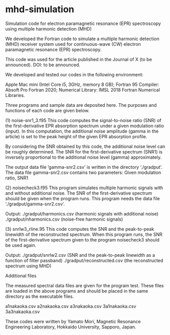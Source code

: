 # mhd-simulation
Simulation code for electron paramagnetic resonance (EPR) spectroscopy using multiple harmonic detection (MHD)

We developed the Fortran code to simulate a multiple harmonic detection (MHD) receiver system used for continuous-wave (CW) electron paramagnetic resonance (EPR) spectroscopy.

This code was used for the article published in the Journal of X (to be announced).
DOI: to be announced.

We developed and tested our codes in the following environment:

Apple Mac mini (Intel Core i5, 3GHz, memory 8 GB); 
Fortran 95 Compiler: Absoft Pro Fortran 2020; 
Numerical Library: IMSL 2018 Fortran Numerical Libraries.

Three programs and sample data are deposited here. The purposes and functions of each code are given below.

(1) noise-snr1_3.f95
This code computes the signal-to-noise ratio (SNR) of the first-derivative EPR absorption spectrum under a given modulation ratio (input). In this computation, the additional noise amplitude (gamma in the article) is set to the peak height of the given EPR absorption profile.

By considering the SNR obtained by this code, the additional noise level can be roughly determined. The SNR for the first-derivative spectrum (SNR1) is inversely proportional to the additional noise level (gamma) approximately.

The output data file ‘gamma-snr2.csv’ is written in the directory ‘./gradput’.
The data file gamma-snr2.csv contains two parameters:
Given modulation ratio, SNR1

(2) noisecheck3.f95
This program simulates multiple harmonic signals with and without additional noise. The SNR of the first-derivative spectrum should be given when the program runs.
This program needs the data file ‘./gradput/gamma-snr2.csv’.

Output:
./gradput/harmonics.csv (harmonic signals with additional noise)
./gradput/nharmonics.csv (noise-free harmonic signals)

(3) snrlw3_rline.95
This code computes the SNR and the peak-to-peak linewidth of the reconstructed spectrum.
When this program runs, the SNR of the first-derivative spectrum given to the program noisecheck3 should be used again.

Output:
./gradput/snrlw2.csv (SNR and the peak-to-peak linewidth as a function of filter passband)
./gradput/reconstructed.csv (the reconstructed spectrum using MHD)

Additional files

The measured spectral data files are given for the program test. These files are loaded in the above programs and should be placed in the same directory as the executable files.

a1nakaoka.csv
a2nakaoka.csv
a3nakaoka.csv
3a1nakaoka.csv
3a3nakaoka.csv


These codes were written by Yamato Mori, Magnetic Resonance Engineering Laboratory, Hokkaido University, Sapporo, Japan.
